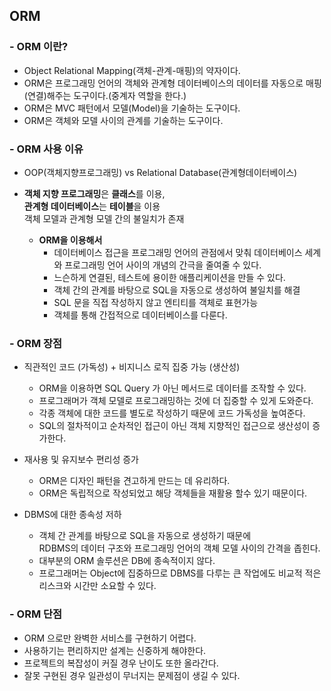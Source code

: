 ## ORM

### - ORM 이란?

- Object Relational Mapping(객체-관계-매핑)의 약자이다.
- ORM은 프로그래밍 언어의 객체와 관계형 데이터베이스의 데이터를 자동으로 매핑(연결)해주는 도구이다.(중계자 역할을 한다.)
- ORM은 MVC 패턴에서 모델(Model)을 기술하는 도구이다.
- ORM은 객체와 모델 사이의 관계를 기술하는 도구이다.

### - ORM 사용 이유

- OOP(객체지향프로그래밍) vs Relational Database(관계형데이터베이스)

- <b>객체 지향 프로그래밍</b>은 <b>클래스</b>를 이용,<br>
  <b>관계형 데이터베이스</b>는 <b>테이블</b>을 이용<br>
  객체 모델과 관계형 모델 간의 불일치가 존재<br>

  - <b>ORM을 이용해서 </b>
    - 데이터베이스 접근을 프로그래밍 언어의 관점에서 맞춰 데이터베이스 세계와 프로그래밍 언어 사이의 개념의 간극을 줄여줄 수 있다.
    - 느슨하게 연결된, 테스트에 용이한 애플리케이션을 만들 수 있다.
    - 객체 간의 관계를 바탕으로 SQL을 자동으로 생성하여 불일치를 해결
    - SQL 문을 직접 작성하지 않고 엔티티를 객체로 표현가능
    - 객체를 통해 간접적으로 데이터베이스를 다룬다.

### - ORM 장점

- 직관적인 코드 (가독성) + 비지니스 로직 집중 가능 (생산성)

  - ORM을 이용하면 SQL Query 가 아닌 메서드로 데이터를 조작할 수 있다.
  - 프로그래머가 객체 모델로 프로그래밍하는 것에 더 집중할 수 있게 도와준다.
  - 각종 객체에 대한 코드를 별도로 작성하기 때문에 코드 가독성을 높여준다.
  - SQL의 절차적이고 순차적인 접근이 아닌 객체 지향적인 접근으로 생산성이 증가한다.

- 재사용 및 유지보수 편리성 증가

  - ORM은 디자인 패턴을 견고하게 만드는 데 유리하다.
  - ORM은 독립적으로 작성되었고 해당 객체들을 재활용 할수 있기 때문이다.

- DBMS에 대한 종속성 저하
  - 객체 간 관계를 바탕으로 SQL을 자동으로 생성하기 때문에<br> RDBMS의 데이터 구조와 프로그래밍 언어의 객체 모델 사이의 간격을 좁힌다.
  - 대부분의 ORM 솔루션은 DB에 종속적이지 않다.
  - 프로그래머는 Object에 집중하므로 DBMS를 다루는 큰 작업에도 비교적 적은 리스크와 시간만 소요할 수 있다.

### - ORM 단점

- ORM 으로만 완벽한 서비스를 구현하기 어렵다.
- 사용하기는 편리하지만 설계는 신중하게 해야한다.
- 프로젝트의 복잡성이 커질 경우 난이도 또한 올라간다.
- 잘못 구현된 경우 일관성이 무너지는 문제점이 생길 수 있다.
